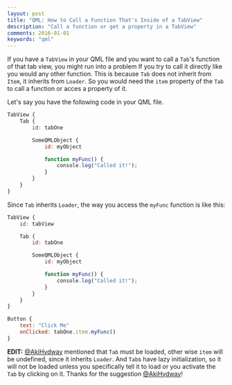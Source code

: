 ```yaml
---
layout: post
title: "QML: How to Call a Function That's Inside of a TabView"
description: "Call a function or get a property in a TabView"
comments: 2016-01-01
keywords: "qml"
---
```


If you have a `TabView` in your QML file and you want to call a `Tab`'s function of that tab view, you might run into a problem If you try to call it directly
like you would any other function. This is because `Tab` does not inherit from `Item`, it inherits from `Loader`. So you would need the `item` property of the
`Tab` to call a function or acces a property of it.

Let's say you have the following code in your QML file.

```qml
TabView {
    Tab {
        id: tabOne

        SomeQMLObject {
            id: myObject

            function myFunc() {
                console.log("Called it!");
            }
        }
    }
}
```

Since `Tab` inherits `Loader`, the way you access the `myFunc` function is like this:

```qml
TabView {
    id: tabView

    Tab {
        id: tabOne

        SomeQMLObject {
            id: myObject

            function myFunc() {
                console.log("Called it!");
            }
        }
    }
}

Button {
    text: "Click Me"
    onClicked: tabOne.item.myFunc()
}
``````

**EDIT:** [@AkiHydway][aki_twitter_link] mentioned that `Tab` must be loaded, other wise `item` will be undefined, since it inherits `Loader`. And `Tab`s have lazy initialization, so it will not be loaded unless you specifically tell it to load or you activate the `Tab` by clicking on it. Thanks for the suggestion [@AkiHydway][aki_twitter_link]!


[aki_twitter_link]: https://twitter.com/AkiHydway

